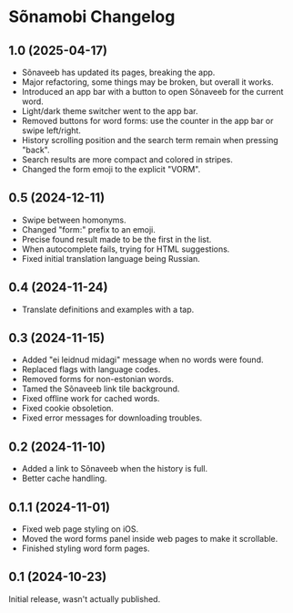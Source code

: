# Sõnamobi Changelog

## 1.0 (2025-04-17)

- Sõnaveeb has updated its pages, breaking the app.
- Major refactoring, some things may be broken, but overall it works.
- Introduced an app bar with a button to open Sõnaveeb for the current word.
- Light/dark theme switcher went to the app bar.
- Removed buttons for word forms: use the counter in the app bar or swipe left/right.
- History scrolling position and the search term remain when pressing "back".
- Search results are more compact and colored in stripes.
- Changed the form emoji to the explicit "VORM".

## 0.5 (2024-12-11)

- Swipe between homonyms.
- Changed "form:" prefix to an emoji.
- Precise found result made to be the first in the list.
- When autocomplete fails, trying for HTML suggestions.
- Fixed initial translation language being Russian.

## 0.4 (2024-11-24)

- Translate definitions and examples with a tap.

## 0.3 (2024-11-15)

- Added "ei leidnud midagi" message when no words were found.
- Replaced flags with language codes.
- Removed forms for non-estonian words.
- Tamed the Sõnaveeb link tile background.
- Fixed offline work for cached words.
- Fixed cookie obsoletion.
- Fixed error messages for downloading troubles.

## 0.2 (2024-11-10)

- Added a link to Sõnaveeb when the history is full.
- Better cache handling.

## 0.1.1 (2024-11-01)

- Fixed web page styling on iOS.
- Moved the word forms panel inside web pages to make it scrollable.
- Finished styling word form pages.

## 0.1 (2024-10-23)

Initial release, wasn't actually published.
